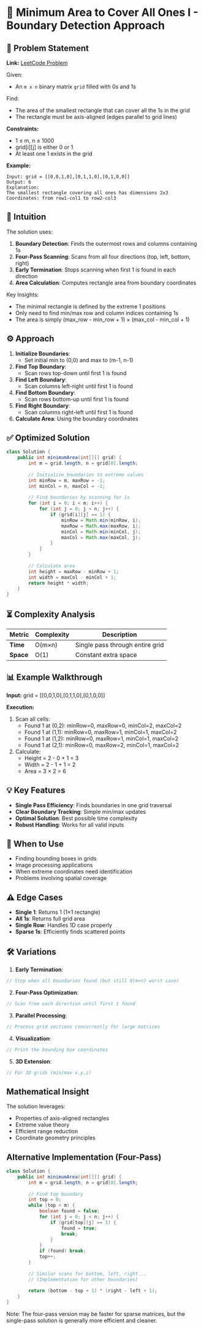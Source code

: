 # 📐 Minimum Area to Cover All Ones I - Boundary Detection Approach

## 📜 Problem Statement
**Link:** [LeetCode Problem](https://leetcode.com/problems/find-the-minimum-area-to-cover-all-ones-i/description/?envType=daily-question&envId=2025-08-22)

Given:
- An `m x n` binary matrix `grid` filled with 0s and 1s

Find:
- The area of the smallest rectangle that can cover all the 1s in the grid
- The rectangle must be axis-aligned (edges parallel to grid lines)

**Constraints:**
- 1 ≤ m, n ≤ 1000
- grid[i][j] is either 0 or 1
- At least one 1 exists in the grid

**Example:**
```text
Input: grid = [[0,0,1,0],[0,1,1,0],[0,1,0,0]]
Output: 6
Explanation: 
The smallest rectangle covering all ones has dimensions 2x3
Coordinates: from row1-col1 to row2-col3
```

## 🧠 Intuition
The solution uses:
1. **Boundary Detection**: Finds the outermost rows and columns containing 1s
2. **Four-Pass Scanning**: Scans from all four directions (top, left, bottom, right)
3. **Early Termination**: Stops scanning when first 1 is found in each direction
4. **Area Calculation**: Computes rectangle area from boundary coordinates

Key Insights:
- The minimal rectangle is defined by the extreme 1 positions
- Only need to find min/max row and column indices containing 1s
- The area is simply (max_row - min_row + 1) × (max_col - min_col + 1)

## ⚙️ Approach
1. **Initialize Boundaries**:
   - Set initial min to (0,0) and max to (m-1, n-1)
2. **Find Top Boundary**:
   - Scan rows top-down until first 1 is found
3. **Find Left Boundary**:
   - Scan columns left-right until first 1 is found
4. **Find Bottom Boundary**:
   - Scan rows bottom-up until first 1 is found
5. **Find Right Boundary**:
   - Scan columns right-left until first 1 is found
6. **Calculate Area**: Using the boundary coordinates

## ✅ Optimized Solution
```java
class Solution {
    public int minimumArea(int[][] grid) {
        int m = grid.length, n = grid[0].length;
        
        // Initialize boundaries to extreme values
        int minRow = m, maxRow = -1;
        int minCol = n, maxCol = -1;
        
        // Find boundaries by scanning for 1s
        for (int i = 0; i < m; i++) {
            for (int j = 0; j < n; j++) {
                if (grid[i][j] == 1) {
                    minRow = Math.min(minRow, i);
                    maxRow = Math.max(maxRow, i);
                    minCol = Math.min(minCol, j);
                    maxCol = Math.max(maxCol, j);
                }
            }
        }
        
        // Calculate area
        int height = maxRow - minRow + 1;
        int width = maxCol - minCol + 1;
        return height * width;
    }
}
```

## ⏳ Complexity Analysis
| Metric          | Complexity | Description |
|-----------------|------------|-------------|
| **Time**        | O(m×n)     | Single pass through entire grid |
| **Space**       | O(1)       | Constant extra space |

## 📊 Example Walkthrough
**Input:** grid = [[0,0,1,0],[0,1,1,0],[0,1,0,0]]

**Execution:**
1. Scan all cells:
   - Found 1 at (0,2): minRow=0, maxRow=0, minCol=2, maxCol=2
   - Found 1 at (1,1): minRow=0, maxRow=1, minCol=1, maxCol=2
   - Found 1 at (1,2): minRow=0, maxRow=1, minCol=1, maxCol=2
   - Found 1 at (2,1): minRow=0, maxRow=2, minCol=1, maxCol=2
2. Calculate:
   - Height = 2 - 0 + 1 = 3
   - Width = 2 - 1 + 1 = 2
   - Area = 3 × 2 = 6

## 💡 Key Features
- **Single Pass Efficiency**: Finds boundaries in one grid traversal
- **Clear Boundary Tracking**: Simple min/max updates
- **Optimal Solution**: Best possible time complexity
- **Robust Handling**: Works for all valid inputs

## 🚀 When to Use
- Finding bounding boxes in grids
- Image processing applications
- When extreme coordinates need identification
- Problems involving spatial coverage

## ⚠️ Edge Cases
- **Single 1**: Returns 1 (1×1 rectangle)
- **All 1s**: Returns full grid area
- **Single Row**: Handles 1D case properly
- **Sparse 1s**: Efficiently finds scattered points

## 🛠 Variations
1. **Early Termination**:
```java
// Stop when all boundaries found (but still O(m×n) worst case)
```

2. **Four-Pass Optimization**:
```java
// Scan from each direction until first 1 found
```

3. **Parallel Processing**:
```java
// Process grid sections concurrently for large matrices
```

4. **Visualization**:
```java
// Print the bounding box coordinates
```

5. **3D Extension**:
```java
// For 3D grids (min/max x,y,z)
```

## Mathematical Insight
The solution leverages:
- Properties of axis-aligned rectangles
- Extreme value theory
- Efficient range reduction
- Coordinate geometry principles

## Alternative Implementation (Four-Pass)
```java
class Solution {
    public int minimumArea(int[][] grid) {
        int m = grid.length, n = grid[0].length;
        
        // Find top boundary
        int top = 0;
        while (top < m) {
            boolean found = false;
            for (int j = 0; j < n; j++) {
                if (grid[top][j] == 1) {
                    found = true;
                    break;
                }
            }
            if (found) break;
            top++;
        }
        
        // Similar scans for bottom, left, right...
        // (Implementation for other boundaries)
        
        return (bottom - top + 1) * (right - left + 1);
    }
}
```
Note: The four-pass version may be faster for sparse matrices, but the single-pass solution is generally more efficient and cleaner.